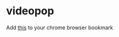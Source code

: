 videopop
========
Add 
<a href="javascript:（function(){var vp=document.createElement('script');vp.setAttribute('src','https://raw.githubusercontent.com/archion/videopop/master/videopop.js');document.getElementsByTagName('head')[0].appendChild(vp);})();">this</a> 
 to your chrome browser bookmark
